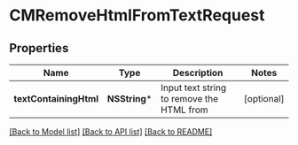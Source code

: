 # CMRemoveHtmlFromTextRequest

## Properties
Name | Type | Description | Notes
------------ | ------------- | ------------- | -------------
**textContainingHtml** | **NSString*** | Input text string to remove the HTML from | [optional] 

[[Back to Model list]](../README.md#documentation-for-models) [[Back to API list]](../README.md#documentation-for-api-endpoints) [[Back to README]](../README.md)


